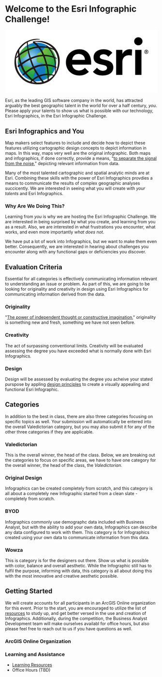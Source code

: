 # Welcome to the Esri Infographic Challenge!

![Esri Logo](img/esri_globe.png)

Esri, as the leading GIS software company in the world, has attracted arguably the best geographic talent in the world for over a half century, _you_. Please apply your talents to show us what is possible with our technology, Esri Infographics, in the Esri Infographic Challenge.

## Esri Infographics and You

Map makers select features to include and decide how to depict these features utilizing cartographic design concepts to depict information in maps. In this way, maps very well are the original infographic. Both maps and infographics, if done correctly, provide a means, "[to separate the signal from the noise](https://saintanselmhistory.wordpress.com/2014/05/26/the-map-as-the-original-infographic/)," depicting relevant information from data. 

Many of the most talented cartographic and spatial analytic minds are at Esri. Combining these skills with the power of Esri Infographics provdies a means to communicate the results of complex geographic analyses succicently. We are interested in seeing what you will create with _your talents_ and Esri Infographics.

### Why Are We Doing This?

Learning from _you_ is why we are hosting the Esri Infographic Challenge. We are interested in being surprised by what you create, and learning from you as a result. Also, we are interested in what frustrations you encounter, what works, and even more importantly _what does not_. 

We have put a lot of work into Infographics, but we want to make them even better. Consequently, we are interested in hearing about challenges you encounter along with any functional gaps or deficiencies you discover.

## Evaluation Criteria

Essential for all categories is effectively communicating information relevant to understanding an issue or problem. As part of this, we are going to be looking for originality and creativity in design using Esri Infographics for communicating information derived from the data. 

### Originality

"[The power of independent thought or constructive imagination](https://www.merriam-webster.com/dictionary/originality)," originality is something new and fresh, something we have not seen before.

### Creativity

The act of surpassing conventional limits. Creativity will be evaluated assessing the degree you have exceeded what is normally done with Esri Infographics.

### Design

Design will be assessed by evaluating the degree you acheive your stated purspose by appling [design principles](https://www.toptal.com/designers/gui/principles-of-design-infographic) to create a visually appealing and functional Esri Infographic.

## Categories

In addition to the best in class, there are also three categories focusing on specific topics as well. Your submission will automatically be entered into the overall Valedictorian category, but you may also submit it for any of the other three categories if they are applicable.

### Valedictorian

This is the overall winner, the head of the class. Below, we are breaking out the categories to focus on specific areas, we have to have one category for the overall winner, the head of the class, the _Valedictorian_.

### Original Design

Infographics can be created completely from scratch, and this category is all about a completely new Infographic started from a clean slate - completely from scratch.

### BYOD

Infographics commonly use demographc data included with Business Analyst, but with the ability to add your own data, Infographics can describe any data configured to work with them. This category is for Infographics created using your own data to communicate information from this data.

### Wowza

This is category is for the designers out there. Show us what is possible with color, balance and overall aesthetic. While the Infographic still has to fulfil the purpose, informing with data, this category is all about doing this with the most innovative and creative aesthetic possible.

## Getting Started

We will create accounts for all participants in an ArcGIS Online organization for this event. Prior to the start, you are encouraged to utilize the list of [resources](resources.md) to study up, and get better versed in the use and creation of Infographics. Additionally, during the competition, the Business Analyst Development team will make ourselves availabl for office hours, but also please feel free to reach out to us if you have questions as well.

### ArcGIS Online Organization

### Learning and Assistance
* [Learning Resources](resources.md)
* Office Hours (TBD)
